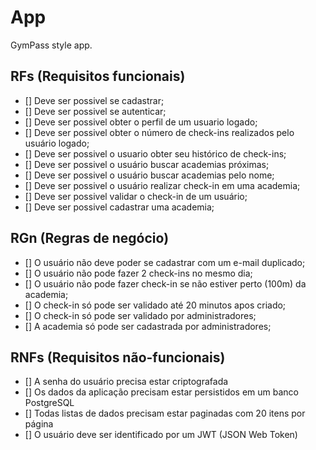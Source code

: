 # App

GymPass style app.

## RFs (Requisitos funcionais)

- [] Deve ser possivel se cadastrar;
- [] Deve ser possivel se autenticar;
- [] Deve ser possivel obter o perfil de um usuario logado;
- [] Deve ser possivel obter o número de check-ins realizados pelo usuário logado;
- [] Deve ser possivel o usuario obter seu histórico de check-ins;
- [] Deve ser possivel o usuário buscar academias próximas;
- [] Deve ser possivel o usuário buscar academias pelo nome;
- [] Deve ser possivel o usuário realizar check-in em uma academia;
- [] Deve ser possivel validar o check-in de um usuário;
- [] Deve ser possivel  cadastrar uma academia;

## RGn (Regras de negócio)

- [] O usuário não deve poder se cadastrar com um e-mail duplicado;
- [] O usuário não pode fazer 2 check-ins no mesmo dia;
- [] O usuário não pode fazer check-in se não estiver perto (100m) da academia;
- [] O check-in só pode ser validado até 20 minutos apos criado;
- [] O check-in só pode ser validado por administradores;
- [] A academia só pode ser cadastrada por administradores;


## RNFs (Requisitos não-funcionais)

- [] A senha do usuário precisa estar criptografada
- [] Os dados da aplicação precisam estar persistidos em um banco PostgreSQL
- [] Todas listas de dados precisam estar paginadas com 20 itens por página 
- [] O usuário deve ser identificado por um JWT (JSON Web Token)
